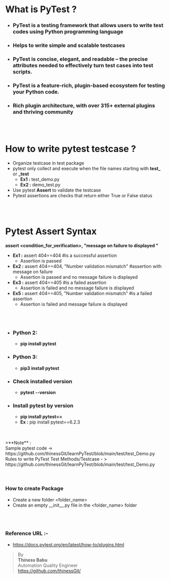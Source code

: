 # What is PyTest ?

* ### PyTest is a testing framework that allows users to write test codes using Python programming language
* ### Helps to write simple and scalable testcases
* ### PyTest is concise, elegant, and readable – the precise attributes needed to effectively turn test cases into test scripts.
* ### PyTest is a feature-rich, plugin-based ecosystem for testing your Python code.
* ### Rich plugin architecture, with over 315+ external plugins and thriving community
<br/>
<br/>

# How to write pytest testcase ? 
* Organize testcase in test package
* pytest only collect and execute when the file names starting with **test_** or **_test**
    * **Ex1 :** test_demo.py
    * **Ex2 :** demo_test.py
* Use pytest **Assert** to validate the testcase     
* Pytest assertions are checks that return either True or False status
<br/>
<br/>

# Pytest Assert Syntax
**assert <condition_for_verification>, "message on failure to displayed "**
* **Ex1 :** assert 404==404 #is a successful assertion
  * Assertion is passed 
* **Ex2 :** assert 404==404, "Number validation mismatch" #assertion with message on failure
  * Assertion is passed and no message failure is displayed
* **Ex3 :** assert 404==405 #is a failed assertion
  * Assertion is failed and no message failure is displayed
* **Ex5 :** assert 404==405, "Number validation mismatch" #is a failed assertion
  * Assertion is failed and message failure is displayed
<br/>
<br/>
    
* ### Python 2:
    * **pip install pytest**
* ### Python 3:
    * **pip3 install pytest**
* ### Check installed version
    * **pytest --version**
* ### Install pytest by version
    * **pip install pytest==<version>**
    * **Ex :** pip install pytest==6.2.3
<br/>
<br/>
>**Note** :<br/> 
Sample pytest code -> https://github.com/thinessGit/learnPyTest/blob/main/test/test_Demo.py<br/>
Rules to write PyTest Test Methods/Testcase - > https://github.com/thinessGit/learnPyTest/blob/main/test/test_Demo.py<br/>

<br/>
<br/>

### How to create Package
* Create a new folder <folder_name>
* Create an empty \_\_init\_\_.py file in the <folder_name> folder
<br/>
<br/>

### Reference URL :-  
* https://docs.pytest.org/en/latest/how-to/plugins.html

>By<br/>
**Thiness Babu**<br/>
Automation Quality Engineer<br/>
https://github.com/thinessGit/ <br/>
